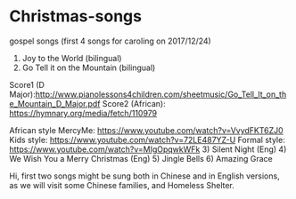 # Christmas-songs
gospel songs (first 4 songs for caroling on 2017/12/24)
1) Joy to the World (bilingual)
2) Go Tell it on the Mountain (bilingual)

Score1 (D Major):http://www.pianolessons4children.com/sheetmusic/Go_Tell_It_on_the_Mountain_D_Major.pdf
Score2 (African): https://hymnary.org/media/fetch/110979

African style MercyMe: https://www.youtube.com/watch?v=VvydFKT6ZJ0
Kids style: https://www.youtube.com/watch?v=72LE487YZ-U
Formal style: https://www.youtube.com/watch?v=MIgOpqwkWFk 
3) Silent Night (Eng)
4) We Wish You a Merry Christmas (Eng)
5) Jingle Bells
6) Amazing Grace

Hi, first two songs might be sung both in Chinese and in English versions, as we will visit some Chinese families, and Homeless Shelter.

